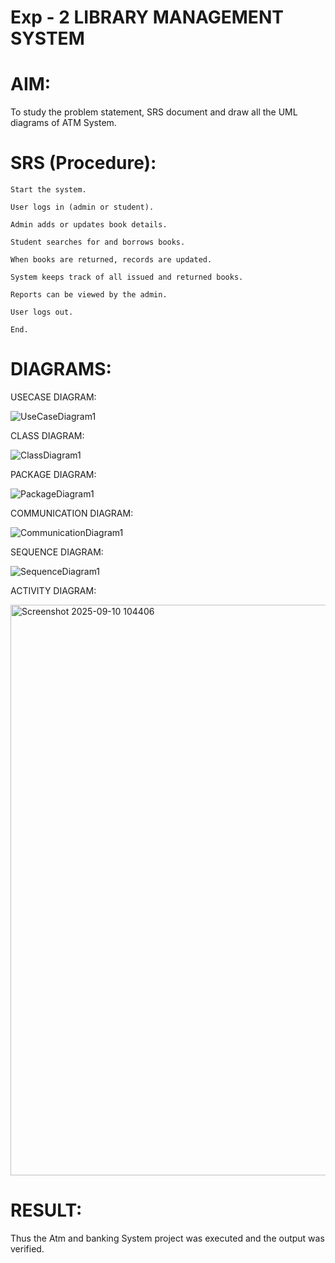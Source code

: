 # Exp - 2 LIBRARY MANAGEMENT SYSTEM

# AIM:

To study the problem statement, SRS document and draw all the UML diagrams of ATM
System.

# SRS (Procedure):

```
Start the system.

User logs in (admin or student).

Admin adds or updates book details.

Student searches for and borrows books.

When books are returned, records are updated.

System keeps track of all issued and returned books.

Reports can be viewed by the admin.

User logs out.

End.
```
# DIAGRAMS:

USECASE DIAGRAM:

![UseCaseDiagram1](https://github.com/user-attachments/assets/f29213a7-8445-4fed-912f-0109b98065d7)

CLASS DIAGRAM:

![ClassDiagram1](https://github.com/user-attachments/assets/96035aec-9ac1-4ae5-9d53-1465745a1955)

PACKAGE DIAGRAM:

![PackageDiagram1](https://github.com/user-attachments/assets/8874fd1d-afa6-49c9-b5e2-61a9a012a855)

COMMUNICATION DIAGRAM:

![CommunicationDiagram1](https://github.com/user-attachments/assets/5a560c38-aab7-4ac1-b246-c90497b2bca5)

SEQUENCE DIAGRAM:

![SequenceDiagram1](https://github.com/user-attachments/assets/1cf3f554-13ad-4338-8242-a74e4cd30034)

ACTIVITY DIAGRAM:

<img width="1257" height="913" alt="Screenshot 2025-09-10 104406" src="https://github.com/user-attachments/assets/75cdf37b-df69-4857-8d25-e29f12fc73da" />

# RESULT:
Thus the Atm and banking System project was executed and the output was verified.
